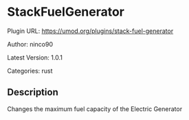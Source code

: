 # StackFuelGenerator

Plugin URL: https://umod.org/plugins/stack-fuel-generator

Author: ninco90

Latest Version: 1.0.1

Categories: rust

## Description

Changes the maximum fuel capacity of the Electric Generator
